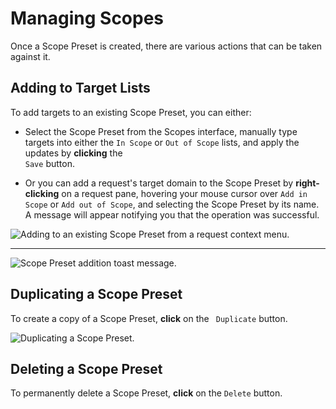 # Managing Scopes

Once a Scope Preset is created, there are various actions that can be taken against it.

## Adding to Target Lists

To add targets to an existing Scope Preset, you can either:

- Select the Scope Preset from the Scopes interface, manually type targets into either the `In Scope` or `Out of Scope` lists, and apply the updates by **clicking** the <code><Icon icon="fas fa-floppy-disk" /> Save</code> button.

- Or you can add a request's target domain to the Scope Preset by **right-clicking** on a request pane, hovering your mouse cursor over `Add in Scope` or `Add out of Scope`, and selecting the Scope Preset by its name. A message will appear notifying you that the operation was successful.

<img alt="Adding to an existing Scope Preset from a request context menu." src="/_images/scopes_add_target_context_menu.png" center>

---

<img alt="Scope Preset addition toast message." src="/_images/scopes_toast_message_edit_preset.png" center>

## Duplicating a Scope Preset

To create a copy of a Scope Preset, **click** on the <code><Icon icon="fas fa-clone" /> Duplicate</code>
 button.

<img alt="Duplicating a Scope Preset." src="/_images/scopes_duplicate.png" center>

## Deleting a Scope Preset

To permanently delete a Scope Preset, **click** on the `Delete` button.
